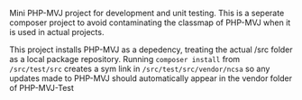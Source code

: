 Mini PHP-MVJ project for development and unit testing. This is a seperate composer project to avoid contaminating the classmap of PHP-MVJ when it is used in actual projects.

This project installs PHP-MVJ as a depedency, treating the actual /src folder as a local package repository. Running `composer install` from `/src/test/src` creates a sym link in `/src/test/src/vendor/ncsa` so any updates made to PHP-MVJ should automatically appear in the vendor folder of PHP-MVJ-Test